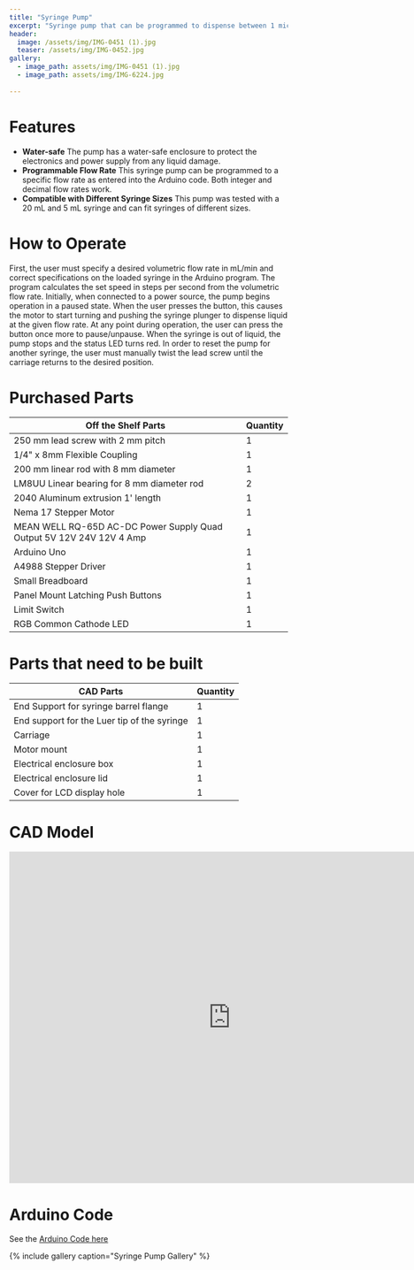 ```yaml
---
title: "Syringe Pump"
excerpt: "Syringe pump that can be programmed to dispense between 1 microliter to 10 milliliters."
header:
  image: /assets/img/IMG-0451 (1).jpg
  teaser: /assets/img/IMG-0452.jpg
gallery:
  - image_path: assets/img/IMG-0451 (1).jpg
  - image_path: assets/img/IMG-6224.jpg
   
---
```


# Features

* **Water-safe** The pump has a water-safe enclosure to protect the electronics and power supply from any liquid damage. 
* **Programmable Flow Rate** This syringe pump can be programmed to a specific flow rate as entered into the Arduino code. Both integer and decimal flow rates work. 
* **Compatible with Different Syringe Sizes** This pump was tested with a 20 mL and 5 mL syringe and can fit syringes of different sizes. 

# How to Operate
First, the user must specify a desired volumetric flow rate in mL/min and correct specifications on the loaded syringe in the Arduino program. The program calculates the set speed in steps per second from the volumetric flow rate. Initially, when connected to a power source, the pump begins operation in a paused state. When the user presses the button, this causes the motor to start turning and pushing the syringe plunger to dispense liquid at the given flow rate. At any point during operation, the user can press the button once more to pause/unpause. When the syringe is out of liquid, the pump stops and the status LED turns red. In order to reset the pump for another syringe, the user must manually twist the lead screw until the carriage returns to the desired position.


# Purchased Parts

| Off the Shelf Parts  | Quantity  |
| ------------- | ------------- |
| 250 mm lead screw with 2 mm pitch  | 1  |
| 1/4" x 8mm Flexible Coupling  | 1  |
| 200 mm linear rod with 8 mm diameter  | 1  |
| LM8UU Linear bearing for 8 mm diameter rod  | 2  |
| 2040 Aluminum extrusion 1' length  | 1  |
| Nema 17 Stepper Motor  | 1  |
| MEAN WELL RQ-65D AC-DC Power Supply Quad Output 5V 12V 24V 12V 4 Amp  | 1  |
| Arduino Uno  | 1  |
| A4988 Stepper Driver  | 1  |
| Small Breadboard  | 1  |
| Panel Mount Latching Push Buttons  | 1  |
| Limit Switch  | 1  |
| RGB Common Cathode LED  | 1  |

# Parts that need to be built

| CAD Parts  | Quantity  |
| ------------- | ------------- |
| End Support for syringe barrel flange  | 1  |
| End support for the Luer tip of the syringe  | 1  |
| Carriage  | 1  |
| Motor mount  | 1  |
| Electrical enclosure box  | 1  |
| Electrical enclosure lid  | 1  |
| Cover for LCD display hole  | 1  |

# CAD Model
<iframe src="https://vanderbilt643.autodesk360.com/shares/public/SH512d4QTec90decfa6eeb4b52feedf89839?mode=embed" width="800" height="600" allowfullscreen="true" webkitallowfullscreen="true" mozallowfullscreen="true"  frameborder="0"></iframe>



# Arduino Code
See the [Arduino Code here](/sketch_apr13a.ino)

{% include gallery caption="Syringe Pump Gallery" %}
